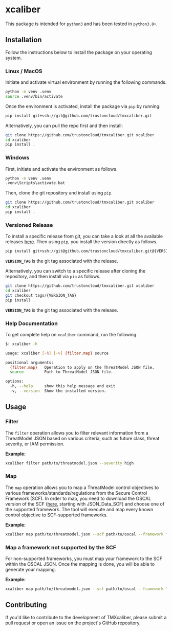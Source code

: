 # xcaliber

This package is intended for `python3` and has been tested in `python3.8+`.

## Installation
Follow the instructions below to install the package on your operating system.

### Linux / MacOS
Initiate and activate virtual environment by running the following commands.
```sh
python -m venv .venv
source .venv/bin/activate
```

Once the environment is activated, install the package via `pip` by running:
```sh
pip install git+ssh://git@github.com/trustoncloud/tmxcaliber.git
```

Alternatively, you can pull the repo first and then install:
```sh
git clone https://github.com/trustoncloud/tmxcaliber.git xcaliber
cd xcaliber
pip install .
```

### Windows
First, initiate and activate the environment as follows.
```sh
python -m venv .venv
.venv\Scripts\activate.bat
```
Then, clone the git repository and install using `pip`.
```sh
git clone https://github.com/trustoncloud/tmxcaliber.git xcaliber
cd xcaliber
pip install .
```

### Versioned Release
To install a specific release from git, you can take a look at all the available releases [here](../../releases). Then using `pip`, you install the version directly as follows.
```sh
pip install git+ssh://git@github.com/trustoncloud/tmxcaliber.git@{VERSION_TAG}
```
**`VERSION_TAG`** is the git tag associated with the release.

Alternatively, you can switch to a specific release after cloning the repository, and then install via `pip` as follows.
```sh
git clone https://github.com/trustoncloud/tmxcaliber.git xcaliber
cd xcaliber
git checkout tags/{VERSION_TAG}
pip install .
```
**`VERSION_TAG`** is the git tag associated with the release.

### Help Documentation
To get complete help on `xcaliber` command, run the following.
```sh
$: xcaliber -h

usage: xcaliber [-h] [-v] {filter,map} source

positional arguments:
  {filter,map}   Operation to apply on the ThreatModel JSON file.
  source         Path to ThreatModel JSON file.

options:
  -h, --help     show this help message and exit
  -v, --version  Show the installed version.
```

## Usage

### Filter

The `filter` operation allows you to filter relevant information from a ThreatModel JSON based on various criteria, such as future class, threat severity, or IAM permission.

**Example:**

```sh
xcaliber filter path/to/threatmodel.json --severity high
```

### Map

The `map` operation allows you to map a ThreatModel control objectives to various frameworks/standards/regulations from the Secure Control Framework (SCF). In order to map, you need to download the OSCAL version of the SCF ([here](https://github.com/securecontrolsframework/scf-oscal-catalog-model/tree/main/SCF-OSCAL%20Releases), starting with 
JSON_Data_SCF) and choose one of the supported framework. The tool will execute and map every known control objective to SCF-supported frameworks.

**Example:**
```sh
xcaliber map path/to/threatmodel.json --scf path/to/oscal --framework "ISO\n27001\nv2013" --format csv
```

### Map a framework not supported by the SCF
For non-supported frameworks, you must map your framework to the SCF within the OSCAL JSON. Once the mapping is done, you will be able to generate your mapping.

**Example:**
```sh
xcaliber map path/to/threatmodel.json --scf path/to/oscal --framework "My Framework" --format csv
```

## Contributing

If you'd like to contribute to the development of TMXcaliber, please submit a pull request or open an issue on the project's GitHub repository.
